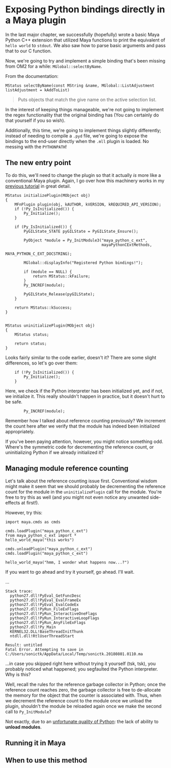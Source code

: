 # Exposing Python bindings directly in a Maya plugin #

In the last major chapter, we successfully (hopefully) wrote a basic Maya Python
C++ extension that utilized Maya functions to print the equivalent of ``hello world``
to ``stdout``. We also saw how to parse basic arguments and pass that to our C function.

Now, we're going to try and implement a simple binding that's been missing from
OM2 for a while: ``MGlobal::selectByName``.

From the documentation:

```
MStatus selectByName(const MString &name, MGlobal::ListAdjustment listAdjustment = kAddToList)
```

> Puts objects that match the give name on the active selection list.

In the interest of keeping things manageable, we're not going to implement the
regex functionality that the original binding has (You can certainly do that
yourself if you so wish).

Additionally, this time, we're going to implement things slightly differently;
instead of needing to compile a ``.pyd`` file, we're going to expose the
bindings to the end-user directly when the ``.mll`` plugin is loaded. No messing
with the ``PYTHONPATH``!


## The new entry point ##

To do this, we'll need to change the plugin so that it actually _is_ more like a
conventional Maya plugin. Again, I go over how this machinery works in my
[previous tutorial](https://sonictk.github.io/maya_hot_reload_example_public/getting_started/#what-are-we-even-doing)
in great detail.

```
MStatus initializePlugin(MObject obj)
{
    MFnPlugin plugin(obj, kAUTHOR, kVERSION, kREQUIRED_API_VERSION);
    if (!Py_IsInitialized()) {
        Py_Initialize();
    }

    if (Py_IsInitialized()) {
        PyGILState_STATE pyGILState = PyGILState_Ensure();

        PyObject *module = Py_InitModule3("maya_python_c_ext",
                                          mayaPythonCExtMethods,
                                          MAYA_PYTHON_C_EXT_DOCSTRING);

        MGlobal::displayInfo("Registered Python bindings!");

        if (module == NULL) {
            return MStatus::kFailure;
        }
        Py_INCREF(module);

        PyGILState_Release(pyGILState);
    }

    return MStatus::kSuccess;
}


MStatus uninitializePlugin(MObject obj)
{
    MStatus status;

    return status;
}
```

Looks fairly similar to the code earlier, doesn't it? There are some slight
differences, so let's go over them:

```
    if (!Py_IsInitialized()) {
        Py_Initialize();
    }
```

Here, we check if the Python interpreter has been initialized yet, and if not,
we initialize it. This really shouldn't happen in practice, but it doesn't hurt
    to be safe.

```
        Py_INCREF(module);
```

Remember how I talked about reference counting previously? We increment the
count here after we verify that the module has indeed been initialized
appropriately.

If you've been paying attention, however, you might notice something
odd. Where's the symmetric code for decrementing the reference count, or
uninitializing Python if we already initialized it?


## Managing module reference counting ##

Let's talk about the reference counting issue first. Conventional wisdom might 
make it seem that we should probably be decrementing the reference count for the 
module in the ``uninitializePlugin`` call for the module. You're free to try this 
as well (and you might not even notice any unwanted side-effects at first!). 

However, try this:

```
import maya.cmds as cmds

cmds.loadPlugin("maya_python_c_ext")
from maya_python_c_ext import *
hello_world_maya("this works")

cmds.unloadPlugin("maya_python_c_ext")
cmds.loadPlugin("maya_python_c_ext")

hello_world_maya("hmm, I wonder what happens now...?")
```

If you want to go ahead and try it yourself, go ahead. I'll wait.

...

```
Stack trace:
  python27.dll!PyEval_GetFuncDesc
  python27.dll!PyEval_EvalFrameEx
  python27.dll!PyEval_EvalCodeEx
  python27.dll!PyRun_FileExFlags
  python27.dll!PyRun_InteractiveOneFlags
  python27.dll!PyRun_InteractiveLoopFlags
  python27.dll!PyRun_AnyFileExFlags
  python27.dll!Py_Main
  KERNEL32.DLL!BaseThreadInitThunk
  ntdll.dll!RtlUserThreadStart

Result: untitled
Fatal Error. Attempting to save in C:/Users/sonictk/AppData/Local/Temp/sonictk.20180801.0110.ma
```

...in case you skipped right here without trying it yourself (tsk, tsk), you
probably noticed what happened; you segfaulted the Python interpreter. Why is
this?

Well, recall the rules for the reference garbage collector in Python; once the
reference count reaches zero, the garbage collector is free to de-allocate the
memory for the object that the counter is associated with. Thus, when we
decrement the reference count to the module once we unload the plugin, shouldn't
the module be reloaded again once we make the second call to ``Py_InitModule``?

Not exactly, due to
an [unfortunate quality of Python](https://bugs.python.org/issue9072): the lack
of ability to **unload modules**.


## Running it in Maya ##

## When to use this method ##
